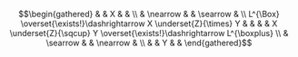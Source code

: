
<!-- - DON'T LOSE YOUR WAY IN YOUR MIND

$$0\gt-\int_S(\text{Poincar$\acute{\text{e}}$ metric})=4\pi(1-g)$$

-->

$$\begin{gathered}
& & X & & \\
& \nearrow & & \searrow & \\
L^{\Box} \overset{\exists!}\dashrightarrow X \underset{Z}{\times} Y & & & & X \underset{Z}{\sqcup} Y \overset{\exists!}\dashrightarrow L^{\boxplus} \\
& \searrow & & \nearrow & \\
& & Y & &
\end{gathered}$$

<!-- [![](http://github-profile-summary-cards.vercel.app/api/cards/productive-time?username=kokic&utcOffset=8)](https://github.com/kokic) -->

<!-- ![](./hodge-theater-combinatorial-structure.svg) -->


<!-- - [𝕄𝕠𝕤𝕥 𝕌𝕤𝕖𝕕 𝕃𝕒𝕟𝕘𝕦𝕒𝕘𝕖𝕤](https://aster-readme.vercel.app/api/top-langs/?username=kokic&layout=compact&exclude_lang=html+javascript+stylus+css+cpp+java+ejs+python+c+shell) -->

<!--
<img align="right" width="30%" src="https://aster-readme.vercel.app/api/top-langs/?username=kokic&layout=compact&exclude_lang=html+javascript+stylus+css+cpp+java+ejs+python+c+shell" />
-->







